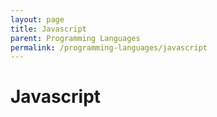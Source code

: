 ```yaml
---
layout: page
title: Javascript
parent: Programming Languages
permalink: /programming-languages/javascript
---
```

# Javascript